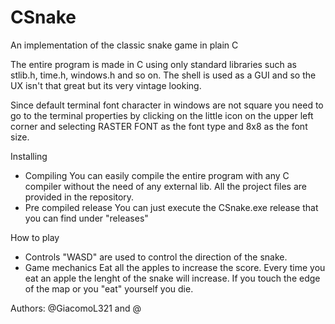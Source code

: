 # CSnake
An implementation of the classic snake game in plain C

The entire program is made in C using only standard libraries such as stlib.h, time.h, windows.h and so on.
The shell is used as a GUI and so the UX isn't that great but its very vintage looking.

Since default terminal font character in windows are not square you need to go to the terminal properties by clicking on the little icon
on the upper left corner and selecting RASTER FONT as the font type and 8x8 as the font size.

Installing 
- Compiling
    You can easily compile the entire program with any C compiler without the need of any external lib.
    All the project files are provided in the repository.
- Pre compiled release
    You can just execute the CSnake.exe release that you can find under "releases"

How to play
- Controls
    "WASD" are used to control the direction of the snake.
- Game mechanics
    Eat all the apples to increase the score.
    Every time you eat an apple the lenght of the snake will increase.
    If you touch the edge of the map or you "eat" yourself you die.

Authors: @GiacomoL321 and @